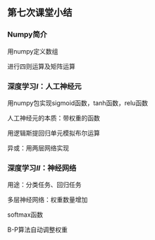 ## 第七次课堂小结

### Numpy简介

用numpy定义数组

进行四则运算及矩阵运算

### 深度学习$I$：人工神经元

用numpy包实现sigmoid函数，tanh函数，relu函数

人工神经元的本质：带权重的函数

用逻辑斯提回归单元模拟布尔运算

异或：用两层网络实现

### 深度学习$II$：神经网络

用途：分类任务、回归任务

多层神经网络：权重数量增加

softmax函数

B-P算法自动调整权重



